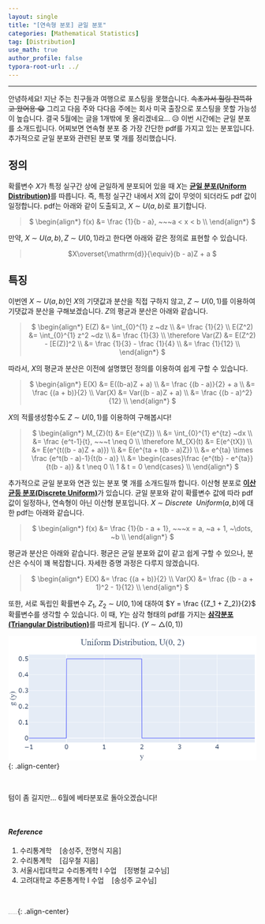```yaml
---
layout: single
title: "[연속형 분포] 균일 분포"
categories: [Mathematical Statistics]
tag: [Distribution]
use_math: true
author_profile: false
typora-root-url: ../
---
```

-----
안녕하세요! 지난 주는 친구들과 여행으로 포스팅을 못했습니다. ~~속초가서 힐링 잔뜩하고 왔어용 😁~~ 그리고 다음 주와 다다음 주에는 회사 미국 출장으로 포스팅을 못할 가능성이 높습니다. 결국 5월에는 글을 1개밖에 못 올리겠네요... 😥  이번 시간에는 균일 분포를 소개드립니다. 어찌보면 연속형 분포 중 가장 간단한 pdf를 가지고 있는 분포입니다. 추가적으로 균일 분포와 관련된 분포 몇 개를 정리했습니다.

## 정의

확률변수 $X$가 특정 실구간 상에 균일하게 분포되어 있을 때 $X$는 <u><b>균일 분포(Uniform Distribution)</b></u>를 따릅니다. 즉, 특정 실구간 내에서 $X$의 값이 무엇이 되더라도 pdf 값이 일정합니다. pdf는 아래와 같이 도출되고, $X~{\sim}~U(a, b)$로 표기합니다.

> <p style = "text-align:center;">
>  $ \begin{align*}
> 	f(x) &= \frac {1}{b - a}, ~~~a < x < b \\
>    \end{align*} $
>    </p>

만약, $X~{\sim}~U(a, b) , Z~{\sim}~U(0, 1)$라고 한다면 아래와 같은 정의로 표현할 수 있습니다.

> <p style = "text-align:center;">
> $X\overset{\mathrm{d}}{\equiv}(b - a)Z + a
> $</p>

## 특징

이번엔 $X~{\sim}~U(a, b)$인 $X$의 기댓값과 분산을 직접 구하지 않고, $Z~{\sim}~U(0, 1)$를 이용하여 기댓값과 분산을 구해보겠습니다. $Z$의 평균과 분산은 아래와 같습니다.

> <p style = "text-align:center;">
> $ \begin{align*}
> E(Z) &= \int_{0}^{1} z ~dz \\
> &= \frac {1}{2} \\
> E(Z^2) &= \int_{0}^{1} z^2 ~dz \\
> &= \frac {1}{3} \\
> \therefore Var(Z) &= E(Z^2) - [E(Z)]^2 \\
> &= \frac {1}{3} - \frac {1}{4} \\
> &= \frac {1}{12} \\
> \end{align*} $</p>

따라서, $X$의 평균과 분산은 이전에 설명했던 정의를 이용하여 쉽게 구할 수 있습니다.

><p style = "text-align:center;">
>$ \begin{align*}
>E(X) &= E((b-a)Z + a) \\
>&=  \frac {(b - a)}{2} + a \\
>&=  \frac {(a + b)}{2} \\
>Var(X) &= Var((b - a)Z + a) \\
>&= \frac {(b - a)^2}{12} \\
>\end{align*} $</p>

$X$의 적률생성함수도 $Z~{\sim}~U(0, 1)$를 이용하여 구해봅시다!

> <p style = "text-align:center;">
> $ \begin{align*}
> M_{Z}(t) &= E(e^{tZ}) \\
> &= \int_{0}^{1} e^{tz} ~dx \\
> &= \frac {e^t-1}{t}, ~~~t \neq 0 \\
> \therefore M_{X}(t) &= E(e^{tX}) \\
> &= E(e^{t((b - a)Z + a)}) \\
> &= E(e^{ta + t(b - a)Z}) \\
> &= e^{ta} \times \frac {e^t(b - a)-1}{t(b - a)} \\
> &= \begin{cases}\frac {e^{tb} - e^{ta}}{t(b - a)} & t  \neq  0 \\ 1 & t = 0 \end{cases}  \\
> \end{align*} $</p>

추가적으로 균일 분포와 연관 있는 분포 몇 개를 소개드릴까 합니다. 이산형 분포로 <u><b>이산 균등 분포(Discrete Uniform)</b></u>가 있습니다. 균일 분포와 같이 확률변수 값에 따라 pdf 값이 일정하나, 연속형이 아닌 이산형 분포입니다. $X~{\sim}~Discrete ~~Uniform(a, b)$에 대한 pdf는 아래와 같습니다.

> <p style = "text-align:center;">
> $ \begin{align*}
> 	f(x) &= \frac {1}{b - a + 1}, ~~~x = a, ~a + 1, ~\dots, ~b \\
> \end{align*} $
> </p>

평균과 분산은 아래와 같습니다. 평균은 균일 분포와 값이 같고 쉽게 구할 수 있으나, 분산은 수식이 꽤 복잡합니다. 자세한 증명 과정은 다루지 않겠습니다.

> <p style = "text-align:center;">
> $ \begin{align*}
> E(X) &=  \frac {(a + b)}{2} \\
> Var(X) &= \frac {(b - a + 1)^2 - 1}{12} \\
> \end{align*} $</p>

또한, 서로 독립인 확률변수 $Z_1, ~Z_2~{\sim}~U(0, 1)$에 대하여 $Y = \frac {(Z_1 + Z_2)}{2}$ 확률변수를 생각할 수 있습니다. 이 때, $Y$는 삼각 형태의 pdf를 가지는 <u><b>삼각분포(Triangular Distribution)</b></u>를 따르게 됩니다. ($Y~{\sim}~\triangle(0, 1)$)

![균일 분포](/images/2023-05-13-MS9/newplot.png){: .align-center}

<br>

텀이 좀 길지만... 6월에 베타분포로 돌아오겠습니다!

<br>

#### *Reference*

1. 수리통계학&nbsp;&nbsp;&nbsp;&nbsp;[송성주, 전명식 지음]
2. 수리통계학&nbsp;&nbsp;&nbsp;&nbsp;[김우철 지음]
3. 서울시립대학교 수리통계학 I 수업&nbsp;&nbsp;&nbsp;&nbsp;[정병철 교수님]
4. 고려대학교 추론통계학 I 수업&nbsp;&nbsp;&nbsp;&nbsp;[송성주 교수님]

<br>

<img src="https://user-images.githubusercontent.com/37182279/216820587-4617a62e-0565-47f1-9ead-f4cd367572a1.png" alt="DATA_100%_LOGO_LIGHT" style="zoom:10%">{: .align-center}

<br>

<br>



